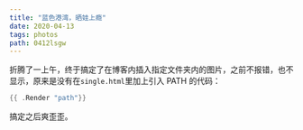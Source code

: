 ```yaml
---
title: "蓝色港湾，晒娃上瘾"
date: 2020-04-13
tags: photos
path: 0412lsgw
---
```


折腾了一上午，终于搞定了在博客内插入指定文件夹内的图片，之前不报错，也不显示，原来是没有在`single.html`里加上引入 PATH 的代码：

``` go
{{ .Render "path"}}
```

搞定之后爽歪歪。